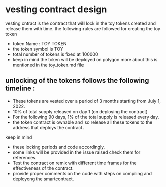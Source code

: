 # vesting contract design 
vesting cntract is the contract that will lock in the toy tokens created and release them with time. the following rules are followed for creating the toy token 

- token Name : TOY TOKEN
- the token symbol is TOY
- total number of tokens is fixed at 100000
- keep in mind the token will be deployed on polygon
more about this is mentioned in the toy_token.md file 

## unlocking of the tokens  follows the following timeline :

- These tokens are vested over a period of 3 months starting from July 1, 2022.
- 10% of total supply released on day 1 (on deploying the contract)
- For the following 90 days, 1% of the total supply is released every day.
- the token contract is ownable and so release all these tokens to the address that deploys the contract. 

keep in mind 
- these locking periods and code accordingly.
- some links will be provided in the issue raised check them for references. 
- Test the contract on remix with different time frames for the effectiveness of the contract.
- provide proper comments on the code with steps on compiling and deployong the smartcontract.


